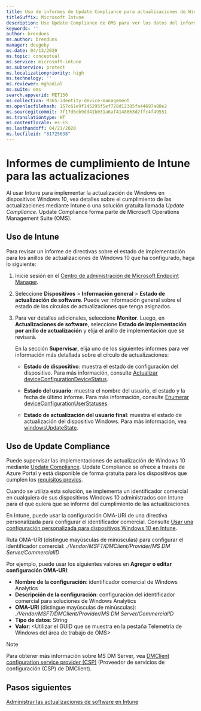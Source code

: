 ```yaml
---
title: Uso de informes de Update Compliance para actualizaciones de Windows en Microsoft Intune
titleSuffix: Microsoft Intune
description: Use Update Compliance de OMS para ver los datos del informe de Windows Update que implemente con Intune.
keywords: ''
author: brenduns
ms.author: brenduns
manager: dougeby
ms.date: 04/13/2020
ms.topic: conceptual
ms.service: microsoft-intune
ms.subservice: protect
ms.localizationpriority: high
ms.technology: ''
ms.reviewer: mghadial
ms.suite: ems
search.appverid: MET150
ms.collection: M365-identity-device-management
ms.openlocfilehash: 157c61e9f145295f5ef728d12385fa44697a88e2
ms.sourcegitcommit: 7f17d6eb9dd41b031a6af4148863d2ffc4f49551
ms.translationtype: HT
ms.contentlocale: es-ES
ms.lasthandoff: 04/21/2020
ms.locfileid: "81725638"
---
```

# <a name="intune-compliance-reports-for-updates"></a>Informes de cumplimiento de Intune para las actualizaciones

Al usar Intune para implementar la actualización de Windows en dispositivos Windows 10, vea detalles sobre el cumplimiento de las actualizaciones mediante Intune o una solución gratuita llamada *Update Compliance*. Update Compliance forma parte de Microsoft Operations Management Suite (OMS).

## <a name="use-intune"></a>Uso de Intune

Para revisar un informe de directivas sobre el estado de implementación para los anillos de actualizaciones de Windows 10 que ha configurado, haga lo siguiente:

1. Inicie sesión en el [Centro de administración de Microsoft Endpoint Manager](https://go.microsoft.com/fwlink/?linkid=2109431).

2. Seleccione **Dispositivos** > **Información general** > **Estado de actualización de software**. Puede ver información general sobre el estado de los círculos de actualizaciones que tenga asignados.

3. Para ver detalles adicionales, seleccione **Monitor**. Luego, en **Actualizaciones de software**, seleccione **Estado de implementación por anillo de actualización** y elija el anillo de implementación que se revisará.

   En la sección **Supervisar**, elija uno de los siguientes informes para ver información más detallada sobre el círculo de actualizaciones:

   - **Estado de dispositivo**: muestra el estado de configuración del dispositivo. Para más información, consulte [Actualizar deviceConfigurationDeviceStatus]( https://docs.microsoft.com/graph/api/intune-deviceconfig-deviceconfigurationdevicestatus-update?view=graph-rest-1.0).

   - **Estado del usuario**: muestra el nombre del usuario, el estado y la fecha de último informe. Para más información, consulte [Enumerar deviceConfigurationUserStatuses](https://docs.microsoft.com/graph/api/intune-deviceconfig-deviceconfigurationuserstatus-list?view=graph-rest-1.0).

   - **Estado de actualización del usuario final**: muestra el estado de actualización del dispositivo Windows. Para más información, vea [windowsUpdateState](https://docs.microsoft.com/graph/api/resources/intune-shared-windowsupdatestate?view=graph-rest-beta).

## <a name="use-update-compliance"></a>Uso de Update Compliance

Puede supervisar las implementaciones de actualización de Windows 10 mediante [Update Compliance](https://technet.microsoft.com/itpro/windows/manage/update-compliance-monitor). Update Compliance se ofrece a través de Azure Portal y está disponible de forma gratuita para los dispositivos que cumplen los [requisitos previos](https://docs.microsoft.com/windows/deployment/update/update-compliance-get-started#update-compliance-prerequisites).  

Cuando se utiliza esta solución, se implementa un identificador comercial en cualquiera de sus dispositivos Windows 10 administrados con Intune para el que quiera que se informe del cumplimiento de las actualizaciones.  

En Intune, puede usar la configuración OMA-URI de una directiva personalizada para configurar el identificador comercial. Consulte [Usar una configuración personalizada para dispositivos Windows 10 en Intune](../configuration/custom-settings-windows-10.md).

Ruta OMA-URI (distingue mayúsculas de minúsculas) para configurar el identificador comercial: *./Vendor/MSFT/DMClient/Provider/MS DM Server/CommercialID*

Por ejemplo, puede usar los siguientes valores en **Agregar o editar configuración OMA-URI**:

- **Nombre de la configuración**: identificador comercial de Windows Analytics
- **Descripción de la configuración**: configuración del identificador comercial para soluciones de Windows Analytics
- **OMA-URI** (distingue mayúsculas de minúsculas): *./Vendor/MSFT/DMClient/Provider/MS DM Server/CommercialID*
- **Tipo de datos**: String
- **Valor**: \<Utilizar el GUID que se muestra en la pestaña Telemetría de Windows del área de trabajo de OMS>

> [!NOTE]
> Para obtener más información sobre MS DM Server, vea [DMClient configuration service provider (CSP)]( https://docs.microsoft.com/windows/client-management/mdm/dmclient-csp) (Proveedor de servicios de configuración (CSP) de DMClient).

## <a name="next-steps"></a>Pasos siguientes

[Administrar las actualizaciones de software en Intune](windows-update-for-business-configure.md)
